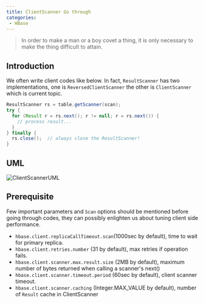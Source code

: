 ```yaml
---
title: ClientScanner Go through
categories:
 - HBase
---
```


> In order to make a man or a boy covet a thing, it is only necessary to make the thing difficult to attain.

## Introduction

We often write client codes like below. In fact, `ResultScanner` has two implementations, one is `ReversedClientScanner` the other is `ClientScanner` which is current topic.
```java
ResultScanner rs = table.getScanner(scan);
try {
  for (Result r = rs.next(); r != null; r = rs.next()) {
    // process result...
  }
} finally {
  rs.close();  // always close the ResultScanner!
}
```

## UML
![ClientScannerUML](https://raw.githubusercontent.com/Reidddddd/reidddddd.github.io/master/assets/images/ClientScanner.png)

## Prerequisite
Few important parameters and `Scan` options should be mentioned before going through codes, they can possibly enlighten us about tuning client side performance.
- `hbase.client.replicaCallTimeout.scan`(1000sec by default), time to wait for primary replica.
- `hbase.client.retries.number` (31 by default), max retries if operation fails.
- `hbase.client.scanner.max.result.size` (2MB by default), maximum number of bytes returned when calling a scanner's next()
- `hbase.client.scanner.timeout.period` (60sec by default), client scanner timeout.
- `hbase.client.scanner.caching` (Integer.MAX_VALUE by default), number of `Result` cache in ClientScanner
